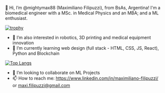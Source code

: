 👋 Hi, I’m @mightymax88 (Maximiliano Filipuzzi), from BsAs, Argentina!
I'm a biomedical engineer with a MSc. in Medical Physics and an MBA; and a ML enthusiast.


[![trophy](https://github-profile-trophy.vercel.app/?username=mightymax88&theme=onedark&no-frame=true&row=1&rank=SECRET,SSS,SS,S,AAA,AA,A,B,C)](https://github.com/mightymax88/github-profile-trophy)

- 👀 I’m also interested in robotics, 3D printing and medical equipment innovation
- 🌱 I’m currently learning web design (full stack - HTML, CSS, JS, React), Python and Blockchain

[![Top Langs](https://github-readme-stats.vercel.app/api/top-langs/?username=mightymax88&layout=compact)](https://github.com/mightymax88/github-readme-stats)

- 💞️ I’m looking to collaborate on ML Projects
- 📫 How to reach me: https://www.linkedin.com/in/maximiliano-filipuzzi/ or maxi.filipuzzi@gmail.com

<!---
mightymax88/mightymax88 is a ✨ special ✨ repository because its `README.md` (this file) appears on your GitHub profile.
You can click the Preview link to take a look at your changes.
--->
